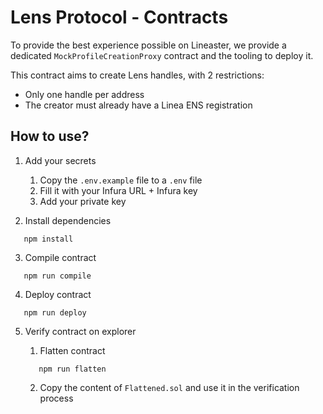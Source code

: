 # Lens Protocol - Contracts

To provide the best experience possible on Lineaster, we provide a dedicated `MockProfileCreationProxy` contract and the
tooling to deploy it.

This contract aims to create Lens handles, with 2 restrictions:

- Only one handle per address
- The creator must already have a Linea ENS registration

## How to use?

1. Add your secrets

   1. Copy the `.env.example` file to a `.env` file
   2. Fill it with your Infura URL + Infura key
   3. Add your private key

2. Install dependencies

```
   npm install
```

3. Compile contract

```
   npm run compile
```

4. Deploy contract

```
   npm run deploy
```

5. Verify contract on explorer

   1. Flatten contract

   ```
      npm run flatten
   ```

   2. Copy the content of `Flattened.sol` and use it in the verification process
